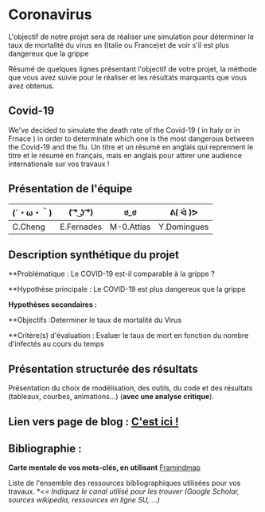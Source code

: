 # Coronavirus
L'objectif de notre projet sera de réaliser une simulation pour déterminer le taux de mortalité du virus en (Italie ou France)et de voir s'il est plus dangereux que la grippe 

Résumé de quelques lignes présentant l'objectif de votre projet, la méthode que vous avez suivie pour le réaliser et les résultats marquants que vous avez obtenus.

## Covid-19

We've decided to simulate the death rate of the Covid-19 ( in Italy or in Frnace ) in order to determinate which one is the most dangerous between the Covid-19 and the flu.
Un titre et un résumé en anglais qui reprennent le titre et le résumé en français, mais en anglais pour attirer une audience internationale sur vos travaux !

## Présentation de l'équipe

|(´・ω・｀)| ( ͡° ͜ʖ ͡°) | ಠ_ಠ | ᕕ( ᐛ )ᕗ |
|-----|--|--|--|
| C.Cheng| E.Fernades| M-0.Attias| Y.Domingues  |


## Description synthétique du projet

**Problématique : Le COVID-19 est-il comparable à la grippe ?

**Hypothèse principale : Le COVID-19 est plus dangereux que la grippe

**Hypothèses secondaires :** 

**Objectifs :Determiner le taux de mortalité du Virus

**Critère(s) d'évaluation : Evaluer le taux de mort en fonction du nombre d'infectés au cours du temps

## Présentation structurée des résultats

Présentation du choix de modélisation, des outils, du code et des résultats (tableaux, courbes, animations...) (**avec une analyse critique**).

## Lien vers page de blog : <a href="blog.html"> C'est ici ! </a>

## Bibliographie :


**Carte mentale de vos mots-clés, en utilisant** <a href="https://framindmap.org/mindmaps/index.html">Framindmap </a> 

Liste de l'ensemble des ressources bibliographiques utilisées pour vos travaux. **<= Indiquez le canal utilisé pour les trouver (Google Scholar, sources wikipedia, ressources en ligne SU, ...)*
